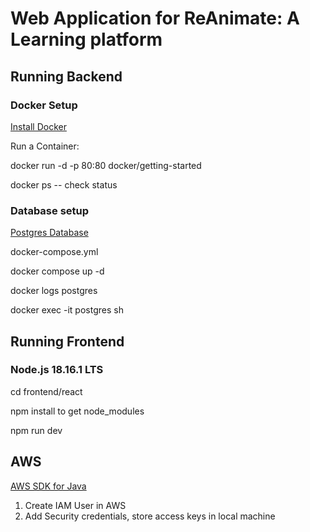 # Web Application for ReAnimate: A Learning platform

## Running Backend

### Docker Setup

[Install Docker](https://www.docker.com/) <br>

Run a Container:

docker run -d -p 80:80 docker/getting-started

docker ps -- check status

### Database setup

[Postgres Database](https://www.postgresql.org/)

docker-compose.yml

docker compose up -d

docker logs postgres 

docker exec -it postgres sh

## Running Frontend

### Node.js 18.16.1 LTS

cd frontend/react

npm install to get node_modules

npm run dev

## AWS

[AWS SDK for Java](https://docs.aws.amazon.com/sdk-for-java/)

1. Create IAM User in AWS
2. Add Security credentials, store access keys in local machine


